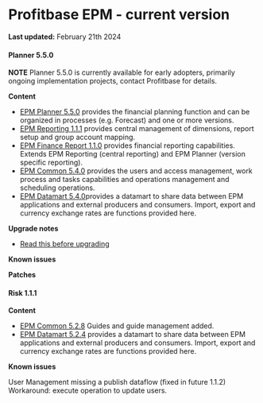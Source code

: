 # Profitbase EPM - current version

**Last updated:** February 21th 2024

#### Planner 5.5.0

**NOTE** Planner 5.5.0 is currently available for early adopters, primarily ongoing implementation projects, contact Profitbase for details.

**Content**

- [EPM Planner 5.5.0](changelog-EPMPlanner-5.5.0.md) provides the financial planning function and can be organized in processes (e.g. Forecast) and one or more versions.
- [EPM Reporting 1.1.1](changelog-EPMReporting.md) provides central management of dimensions, report setup and group account mapping.
- [EPM Finance Report 1.1.0](changelog-EPMReporting.md) provides financial reporting capabilities. Extends EPM Reporting (central reporting) and EPM Planner (version specific reporting).
- [EPM Common 5.4.0](changelog-EPMCommon-5.4.0.md) provides the users and access management, work process and tasks capabilities and operations management and scheduling operations.
- [EPM Datamart 5.4.0](changelog-EPMDatamart-5.4.0.md)provides a datamart to share data between EPM applications and external producers and consumers. Import, export and currency exchange rates are functions provided here.

**Upgrade notes**

- [Read this before upgrading](readme-EPMPlanner-5.5.0.md)

**Known issues**


**Patches**

#### Risk 1.1.1

**Content**

- [EPM Common 5.2.8](archive/changelog-EPMCommon-5.2.8.md) Guides and guide management added.
- [EPM Datamart 5.2.4](archive/changelog-EPMDatamart-5.2.4.md) provides a datamart to share data between EPM applications and external producers and consumers. Import, export and currency exchange rates are functions provided here.

**Known issues**

User Management missing a publish dataflow (fixed in future 1.1.2)
Workaround: execute operation to update users.
